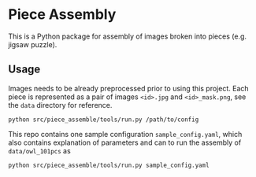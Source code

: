 # Piece Assembly

This is a Python package for assembly of images broken into pieces (e.g. jigsaw puzzle).


## Usage
Images needs to be already preprocessed prior to using this project.
Each piece is represented as a pair of images
`<id>.jpg` and `<id>_mask.png`, see the `data` directory for reference.

```
python src/piece_assemble/tools/run.py /path/to/config
```

This repo contains one sample configuration `sample_config.yaml`, which also contains
explanation of parameters and can
to run the assembly of `data/owl_101pcs` as

```
python src/piece_assemble/tools/run.py sample_config.yaml
```
